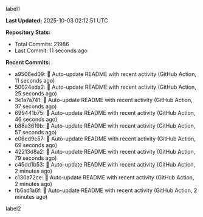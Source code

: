 
label1 
<!-- ACTIVITY_START -->
**Last Updated:** 2025-10-03 02:12:51 UTC

**Repository Stats:**
- Total Commits: 21986
- Last Commit: 11 seconds ago

**Recent Commits:**
- a9506ed09: 🤖 Auto-update README with recent activity (GitHub Action, 11 seconds ago)
- 50024eda2: 🤖 Auto-update README with recent activity (GitHub Action, 25 seconds ago)
- 3e1a7a741: 🤖 Auto-update README with recent activity (GitHub Action, 37 seconds ago)
- 699441b75: 🤖 Auto-update README with recent activity (GitHub Action, 46 seconds ago)
- b88a3619b: 🤖 Auto-update README with recent activity (GitHub Action, 57 seconds ago)
- e06ed9c57: 🤖 Auto-update README with recent activity (GitHub Action, 69 seconds ago)
- 42213d8a2: 🤖 Auto-update README with recent activity (GitHub Action, 79 seconds ago)
- c45dd1b53: 🤖 Auto-update README with recent activity (GitHub Action, 2 minutes ago)
- c130a72ce: 🤖 Auto-update README with recent activity (GitHub Action, 2 minutes ago)
- fb6ad1a6f: 🤖 Auto-update README with recent activity (GitHub Action, 2 minutes ago)
<!-- ACTIVITY_END -->

label2
